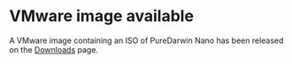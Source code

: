 # VMware image available

A VMware image containing an ISO of PureDarwin Nano has been released on the [Downloads](/about/Downloads) page.
